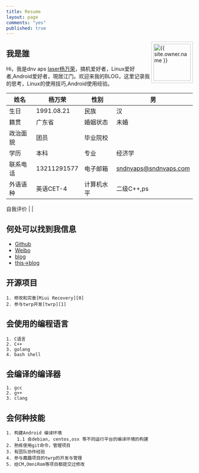 ```yaml
---
title: Resume
layout: page
comments: "yes"
published: true
---
```



<img src="{{ site.owner.avatar }}" alt="{{ site.owner.name }}" class="avatar" style="width: 100px; margin: 0 0 8px; border: solid 1px #ccc; float: right; padding: 5px;" />


## 我是誰

Hi，我是dnv aps [laser杨万荣][4]，搞机爱好者，Linux爱好者,Android爱好者，現居江门。欢迎来我的BLOG，这里记录我的思考，Linux的使用技巧,Android使用经验。



姓名 		| 杨万荣 			| 性别 			| 男		  			|
----------------|-------------------------------|---------------|-----------------------|
生日    	| 1991.08.21    	| 民族			|汉						|
籍贯    	| 广东省    		| 婚姻状态		|未婚					|
政治面貌   	| 团员   			| 毕业院校		|						|
学历    	|  本科   			| 专业			|经济学					|
联系电话    	| 13211291577   	| 电子邮箱		|sndnvaps@sndnvaps.com	|
外语语种  	| 英语CET-4   		| 计算机水平	|	二级C++,ps			|

自我评价	|															|
			


## 何处可以找到我信息

* [Github][3]
* [Weibo][4]
* [blog][5]
* [this->blog][6]

## 开源项目

	1. 修改和完善[Miui Recovery][0]
	2. 参与twrp开发[twrp][1]
	
## 会使用的编程语言
	
	1. C语言
	2. C++
	3. golang
	4. bash shell
	
## 会编译的编译器
	
	1. gcc
	2. g++
	3. clang

## 会何种技能
	
	1. 构建Android 编译环境
		1.1 会debian, centos,osx 等不同运行平台的编译环境的构建
	2. 熟练使用git命令，管理项目
	3. 有团队协作经验
	4. 参与魔趣项目的twrp的开发与管理
	5. 给CM,OmniRom等项目都提交过修改



[0]: http://github.com/sndnvaps/miui_recovery "Miui Recovery"
[1]: https://github.com/sndnvaps/android_bootable_recovery_twrp "TWRP support tdb func"
[2]: https://github.com/sndnvaps/xiaomi_ivan_cwm_recovery "ClockWorkMode Recovery"
[3]: http://github.com/sndnvaps "开源项目主页"
[4]: http://weibo.com/210124187 "我的个人微博"
[5]: http://www.cnblogs.com/sn-dnv-aps/ "个人中文博客"
[6]: https://blog.sndnvaps.com "托管在github pages的博客"
